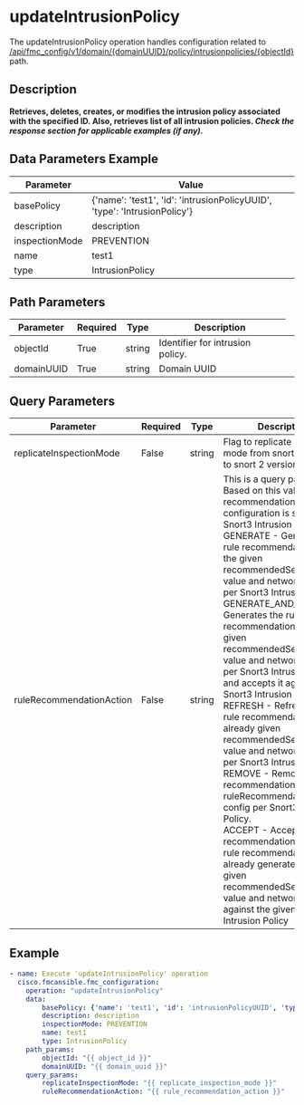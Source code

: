 # updateIntrusionPolicy

The updateIntrusionPolicy operation handles configuration related to [/api/fmc_config/v1/domain/{domainUUID}/policy/intrusionpolicies/{objectId}](/paths//api/fmc_config/v1/domain/{domain_uuid}/policy/intrusionpolicies/{object_id}.md) path.&nbsp;
## Description
**Retrieves, deletes, creates, or modifies the intrusion policy associated with the specified ID. Also, retrieves list of all intrusion policies. _Check the response section for applicable examples (if any)._**

## Data Parameters Example
| Parameter | Value |
| --------- | -------- |
| basePolicy | {'name': 'test1', 'id': 'intrusionPolicyUUID', 'type': 'IntrusionPolicy'} |
| description | description |
| inspectionMode | PREVENTION |
| name | test1 |
| type | IntrusionPolicy |

## Path Parameters
| Parameter | Required | Type | Description |
| --------- | -------- | ---- | ----------- |
| objectId | True | string <td colspan=3> Identifier for intrusion policy. |
| domainUUID | True | string <td colspan=3> Domain UUID |

## Query Parameters
| Parameter | Required | Type | Description |
| --------- | -------- | ---- | ----------- |
| replicateInspectionMode | False | string <td colspan=3> Flag to replicate inspection mode from snort 3 version to snort 2 version. |
| ruleRecommendationAction | False | string <td colspan=3> This is a query parameter. Based on this value, the rule recommendation configuration is set against Snort3 Intrusion Policy.<br/>GENERATE - Generates the rule recommendation for the given recommendedSecurityLevel value and network objects per Snort3 Intrusion Policy.<br/> GENERATE_AND_ACCEPT - Generates the rule recommendation for the given recommendedSecurityLevel value and network objects per Snort3 Intrusion Policy and accepts it against the Snort3 Intrusion Policy. <br/> REFRESH - Refreshes the rule recommendation for already given recommendedSecurityLevel value and network objects per Snort3 Intrusion Policy. <br/> REMOVE - Removes all rule recommendations and ruleRecommendation config per Snort3 Intrusion Policy. <br/> ACCEPT - Accepts the rule recommendation for which rule recommendation is already generated for the given recommendedSecurityLevel value and network objects against the given Snort3 Intrusion Policy |

## Example
```yaml
- name: Execute 'updateIntrusionPolicy' operation
  cisco.fmcansible.fmc_configuration:
    operation: "updateIntrusionPolicy"
    data:
        basePolicy: {'name': 'test1', 'id': 'intrusionPolicyUUID', 'type': 'IntrusionPolicy'}
        description: description
        inspectionMode: PREVENTION
        name: test1
        type: IntrusionPolicy
    path_params:
        objectId: "{{ object_id }}"
        domainUUID: "{{ domain_uuid }}"
    query_params:
        replicateInspectionMode: "{{ replicate_inspection_mode }}"
        ruleRecommendationAction: "{{ rule_recommendation_action }}"

```